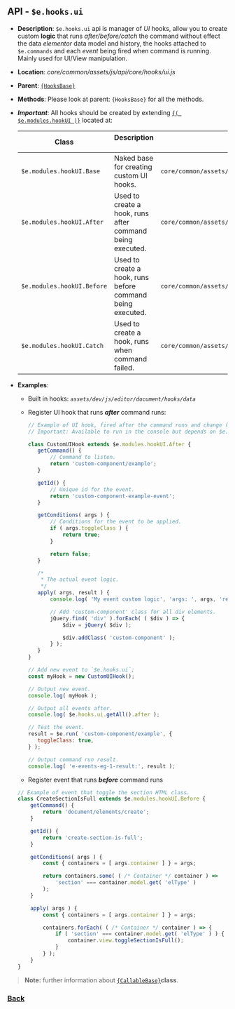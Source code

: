 ## API -  `$e.hooks.ui`
*  **Description**: `$e.hooks.ui` api is manager of _UI_ hooks, allow you to create custom **logic** that runs *after/before/catch* the command without effect the data *elementor* data model and history,
the hooks attached to `$e.commands` and each  _event_ being fired when command is running.
Mainly used for UI/View manipulation.
*  **Location**: *core/common/assets/js/api/core/hooks/ui.js*
*  **Parent**: [`{HooksBase}`](#HooksBase)
*  **Methods**: Please look at parent: `{HooksBase}` for all the methods.
* ***Important***: All hooks should be created by extending [`{( $e.modules.hookUI )}`](#e-modules-hooks-ui) located at:
	
	| Class                           | Description  &nbsp; &nbsp; &nbsp;  &nbsp;&nbsp; &nbsp; &nbsp; &nbsp; &nbsp; &nbsp; | Location                                              
	|---------------------------------|------------------------------------------------------------|-----------------------------------------------------------
	| `$e.modules.hookUI.Base`        | Naked base for creating custom UI hooks.                   | `core/common/assets/js/api/modules/hooks/ui/base.js`
	| `$e.modules.hookUI.After`       | Used to create a hook, runs after command being executed.  | `core/common/assets/js/api/modules/hooks/ui/after.js`
	| `$e.modules.hookUI.Before`      | Used to create a hook, runs before command being executed. | `core/common/assets/js/api/modules/hooks/ui/before.js`
	| `$e.modules.hookUI.Catch`       | Used to create a hook, runs when command failed.           | `core/common/assets/js/api/modules/hooks/ui/catch.js`
 
 * **Examples**:
   * Built in hooks:  *`assets/dev/js/editor/document/hooks/data`*
   * Register UI hook that runs **_after_** command runs:

        ```javascript
        // Example of UI hook, fired after the command runs and change ( CSS Class ) of all div elements.
        // Important: Available to run in the console but depends on $e.components example#1. ( TODO ADD LINK )
        
        class CustomUIHook extends $e.modules.hookUI.After {
           getCommand() {
               // Command to listen.
               return 'custom-component/example';
           }
        
           getId() {
               // Unique id for the event.
               return 'custom-component-example-event';
           }
        
           getConditions( args ) {
               // Conditions for the event to be applied.
               if ( args.toggleClass ) {
                   return true;
               }
        
               return false;
           }
        
           /*
            * The actual event logic.
            */
           apply( args, result ) {
               console.log( 'My event custom logic', 'args: ', args, 'result: ', result );
        
               // Add 'custom-component' class for all div elements.
               jQuery.find( 'div' ).forEach( ( $div ) => {
                   $div = jQuery( $div );
        
                   $div.addClass( 'custom-component' );
               } );
           }
        }
        
        // Add new event to `$e.hooks.ui`;
        const myHook = new CustomUIHook();
        
        // Output new event.
        console.log( myHook );
        
        // Output all events after.
        console.log( $e.hooks.ui.getAll().after );
        
        // Test the event.
        result = $e.run( 'custom-component/example', {
           toggleClass: true,
        } );
        
        // Output command run result.
        console.log( 'e-events-eg-1-result:', result );
        ```

   * Register event that runs **_before_** command runs
    ```javascript
    // Example of event that toggle the section HTML class.
    class CreateSectionIsFull extends $e.modules.hookUI.Before {
        getCommand() {
            return 'document/elements/create';
        }
    
        getId() {
            return 'create-section-is-full';
        }
    
        getConditions( args ) {
            const { containers = [ args.container ] } = args;
    
            return containers.some( ( /* Container */ container ) =>
                'section' === container.model.get( 'elType' )
            );
        }
    
        apply( args ) {
            const { containers = [ args.container ] } = args;
    
            containers.forEach( ( /* Container */ container ) => {
                if ( 'section' === container.model.get( 'elType' ) ) {
                    container.view.toggleSectionIsFull();
                }
            } );
        }
    }
    ```
> **Note:** further information about [`{CallableBase}`](../module/module---internal-callable-base.md)**class**.
  
### [Back](../readme.md) 
